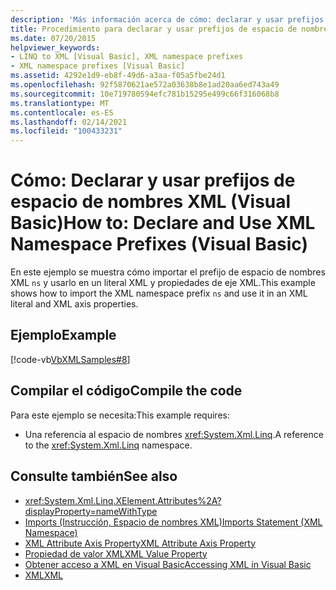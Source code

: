 ```yaml
---
description: 'Más información acerca de cómo: declarar y usar prefijos de espacios de nombres XML (Visual Basic)'
title: Procedimiento para declarar y usar prefijos de espacio de nombres XML
ms.date: 07/20/2015
helpviewer_keywords:
- LINQ to XML [Visual Basic], XML namespace prefixes
- XML namespace prefixes [Visual Basic]
ms.assetid: 4292e1d9-eb8f-49d6-a3aa-f05a5fbe24d1
ms.openlocfilehash: 92f5870621ae572a03638b8e1ad20aa6ed743a49
ms.sourcegitcommit: 10e719780594efc781b15295e499c66f316068b8
ms.translationtype: MT
ms.contentlocale: es-ES
ms.lasthandoff: 02/14/2021
ms.locfileid: "100433231"
---
```

# <a name="how-to-declare-and-use-xml-namespace-prefixes-visual-basic"></a><span data-ttu-id="98161-103">Cómo: Declarar y usar prefijos de espacio de nombres XML (Visual Basic)</span><span class="sxs-lookup"><span data-stu-id="98161-103">How to: Declare and Use XML Namespace Prefixes (Visual Basic)</span></span>

<span data-ttu-id="98161-104">En este ejemplo se muestra cómo importar el prefijo de espacio de nombres XML `ns` y usarlo en un literal XML y propiedades de eje XML.</span><span class="sxs-lookup"><span data-stu-id="98161-104">This example shows how to import the XML namespace prefix `ns` and use it in an XML literal and XML axis properties.</span></span>  
  
## <a name="example"></a><span data-ttu-id="98161-105">Ejemplo</span><span class="sxs-lookup"><span data-stu-id="98161-105">Example</span></span>  

 [!code-vb[VbXMLSamples#8](~/samples/snippets/visualbasic/VS_Snippets_VBCSharp/VbXMLSamples/VB/XMLSamples3.vb#8)]  
  
## <a name="compile-the-code"></a><span data-ttu-id="98161-106">Compilar el código</span><span class="sxs-lookup"><span data-stu-id="98161-106">Compile the code</span></span>  

 <span data-ttu-id="98161-107">Para este ejemplo se necesita:</span><span class="sxs-lookup"><span data-stu-id="98161-107">This example requires:</span></span>  
  
- <span data-ttu-id="98161-108">Una referencia al espacio de nombres <xref:System.Xml.Linq>.</span><span class="sxs-lookup"><span data-stu-id="98161-108">A reference to the <xref:System.Xml.Linq> namespace.</span></span>  
  
## <a name="see-also"></a><span data-ttu-id="98161-109">Consulte también</span><span class="sxs-lookup"><span data-stu-id="98161-109">See also</span></span>

- <xref:System.Xml.Linq.XElement.Attributes%2A?displayProperty=nameWithType>
- [<span data-ttu-id="98161-110">Imports (Instrucción, Espacio de nombres XML)</span><span class="sxs-lookup"><span data-stu-id="98161-110">Imports Statement (XML Namespace)</span></span>](../../../language-reference/statements/imports-statement-xml-namespace.md)
- [<span data-ttu-id="98161-111">XML Attribute Axis Property</span><span class="sxs-lookup"><span data-stu-id="98161-111">XML Attribute Axis Property</span></span>](../../../language-reference/xml-axis/xml-attribute-axis-property.md)
- [<span data-ttu-id="98161-112">Propiedad de valor XML</span><span class="sxs-lookup"><span data-stu-id="98161-112">XML Value Property</span></span>](../../../language-reference/xml-axis/xml-value-property.md)
- [<span data-ttu-id="98161-113">Obtener acceso a XML en Visual Basic</span><span class="sxs-lookup"><span data-stu-id="98161-113">Accessing XML in Visual Basic</span></span>](accessing-xml.md)
- [<span data-ttu-id="98161-114">XML</span><span class="sxs-lookup"><span data-stu-id="98161-114">XML</span></span>](index.md)
